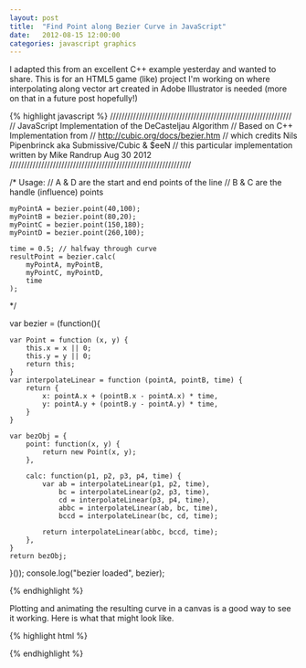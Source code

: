 ```yaml
---
layout: post
title:  "Find Point along Bezier Curve in JavaScript"
date:   2012-08-15 12:00:00
categories: javascript graphics
---
```


I adapted this from an excellent C++ example yesterday and wanted to share. This is for an HTML5 game (like) project I'm working on where interpolating along vector art created in Adobe Illustrator is needed (more on that in a future post hopefully!)

{% highlight javascript %}
///////////////////////////////////////////////////////////////
// JavaScript Implementation of the DeCasteljau Algorithm
// Based on C++ Implementation from 
//       http://cubic.org/docs/bezier.htm
// which credits Nils Pipenbrinck aka Submissive/Cubic & $eeN
// this particular implementation written by Mike Randrup Aug 30 2012
///////////////////////////////////////////////////////////////
 
/* Usage:
	// A & D are the start and end points of the line
	// B & C are the handle (influence) points

	myPointA = bezier.point(40,100);
	myPointB = bezier.point(80,20);
	myPointC = bezier.point(150,180);
	myPointD = bezier.point(260,100);

	time = 0.5; // halfway through curve
	resultPoint = bezier.calc(
		myPointA, myPointB,
		myPointC, myPointD,
		time
	);
*/   

var bezier = (function(){

	var Point = function (x, y) {
		this.x = x || 0;
		this.y = y || 0;
		return this;
	}
	var interpolateLinear = function (pointA, pointB, time) {
		return {
			x: pointA.x + (pointB.x - pointA.x) * time,
			y: pointA.y + (pointB.y - pointA.y) * time,
		}
	}

	var bezObj = {
		point: function(x, y) {
			return new Point(x, y);
		},

		calc: function(p1, p2, p3, p4, time) {
			var ab = interpolateLinear(p1, p2, time),
				bc = interpolateLinear(p2, p3, time),
				cd = interpolateLinear(p3, p4, time),
				abbc = interpolateLinear(ab, bc, time),
				bccd = interpolateLinear(bc, cd, time);

			return interpolateLinear(abbc, bccd, time);
		},
	}
	return bezObj;
}());
console.log("bezier loaded", bezier);   

{% endhighlight %}

Plotting and animating the resulting curve in a canvas is a good way to see it working. Here is what that might look like.

{% highlight html %}
<!DOCTYPE html>
<html lang="us-en">
<head>
<title>Bezier curve test by Mike Randrup</title>
</head>
<body>
<canvas id="output" width="600" height="400"></canvas>
<script type="text/javascript" src="https://cdn.rawgit.com/mikerandrup/BezierJS/master/bezier.js"></script>
<script type="text/javascript">
   window.onload = function() {

		console.log("main running");

		var i,
			t,
			steps = 200,
			resultPoint,

			myPointA = bezier.point(40,100),
			myPointB = bezier.point(80,20),
			myPointC = bezier.point(700,180),
			myPointD = bezier.point(550,100),

			canvasEl = document.getElementById("output"),
			canvasContext = canvasEl.getContext("2d");

		var nextFrame = function() {
			moveControlPoints();
			drawCurve();
		};

		var moveControlPoints = function() {
			if (myPointA.x>0 && myPointA.x < 600) myPointA.x++;
			if (myPointB.x>0 && myPointB.x < 600) myPointB.x++;

			if (myPointC.y>0 && myPointC.y < 400) myPointC.y--;
			if (myPointD.x>0 && myPointD.x < 600) myPointD.x--;

		};

		var drawCurve = function () {
			canvasContext.fillStyle = "#FFF";
			canvasContext.fillRect(0,0,600,400);

			canvasContext.fillStyle = "#F00";

			for (i=0; i<steps ; i++) {
				t = i / (steps-1);
				resultPoint = bezier.calc(
					myPointA, myPointB,
					myPointC, myPointD,
					t
				);

				canvasContext.fillRect(resultPoint.x, resultPoint.y, 2, 2);
			}
		};

		setInterval(nextFrame, 50); // should be requestAnimationFrame
	}
</script></body></html>

{% endhighlight %}